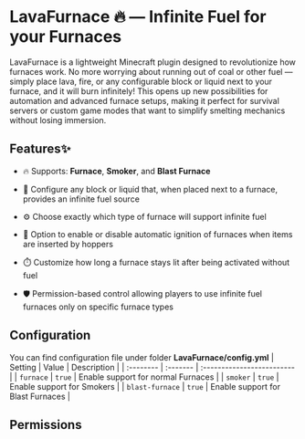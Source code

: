 
# LavaFurnace 🔥 — Infinite Fuel for your Furnaces

LavaFurnace is a lightweight Minecraft plugin designed to revolutionize how furnaces work. No more worrying about running out of coal or other fuel — simply place lava, fire, or any configurable block or liquid next to your furnace, and it will burn infinitely! This opens up new possibilities for automation and advanced furnace setups, making it perfect for survival servers or custom game modes that want to simplify smelting mechanics without losing immersion.


## Features✨
* 🔥 Supports: **Furnace**, **Smoker**, and **Blast Furnace**

* 🧱 Configure any block or liquid that, when placed next to a furnace, provides an infinite fuel source

* ⚙️ Choose exactly which type of furnace will support infinite fuel

* 🚀 Option to enable or disable automatic ignition of furnaces when items are inserted by hoppers

* ⏱️ Customize how long a furnace stays lit after being activated without fuel

* 🛡️ Permission-based control allowing players to use infinite fuel furnaces only on specific furnace types


## Configuration
You can find configuration file under folder **LavaFurnace/config.yml**
| Setting | Value     | Description                |
| :-------- | :------- | :------------------------- |
| `furnace` | `true` | Enable support for normal Furnaces |
| `smoker` | `true` | Enable support for Smokers |
| `blast-furnace` | `true` | Enable support for Blast Furnaces |


## Permissions

